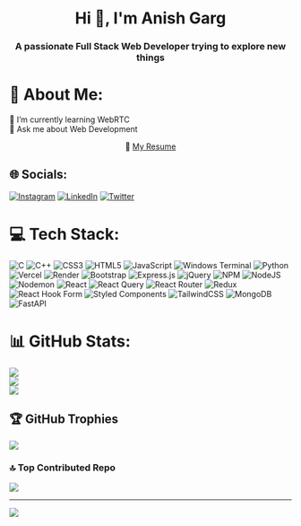 <h1 align="center">Hi 👋, I'm Anish Garg</h1>
<h3 align="center">A passionate Full Stack Web Developer trying to explore new things</h3>

# 💫 About Me:
🌱 I’m currently learning WebRTC<br>💬 Ask me about Web Development<br>
<div align = "center">📄
<a href='https://drive.google.com/file/d/11CWh_BPurKdRxHojmcGN6ceiP5w0YXfn/view?usp=drive_link' target='_blank'>My Resume</a>
</div>

## 🌐 Socials:
[![Instagram](https://img.shields.io/badge/Instagram-%23E4405F.svg?logo=Instagram&logoColor=white)](https://instagram.com/_simply.anish) [![LinkedIn](https://img.shields.io/badge/LinkedIn-%230077B5.svg?logo=linkedin&logoColor=white)](https://linkedin.com/in/anish-garg-48ba1512a) [![Twitter](https://img.shields.io/badge/Twitter-%231DA1F2.svg?logo=Twitter&logoColor=white)](https://twitter.com/anish_garg_) 

# 💻 Tech Stack:
![C](https://img.shields.io/badge/c-%2300599C.svg?style=flat&logo=c&logoColor=white) ![C++](https://img.shields.io/badge/c++-%2300599C.svg?style=flat&logo=c%2B%2B&logoColor=white) ![CSS3](https://img.shields.io/badge/css3-%231572B6.svg?style=flat&logo=css3&logoColor=white) ![HTML5](https://img.shields.io/badge/html5-%23E34F26.svg?style=flat&logo=html5&logoColor=white) ![JavaScript](https://img.shields.io/badge/javascript-%23323330.svg?style=flat&logo=javascript&logoColor=%23F7DF1E) ![Windows Terminal](https://img.shields.io/badge/Windows%20Terminal-%234D4D4D.svg?style=flat&logo=windows-terminal&logoColor=white) ![Python](https://img.shields.io/badge/python-3670A0?style=flat&logo=python&logoColor=ffdd54) ![Vercel](https://img.shields.io/badge/vercel-%23000000.svg?style=flat&logo=vercel&logoColor=white) ![Render](https://img.shields.io/badge/Render-%46E3B7.svg?style=flat&logo=render&logoColor=white) ![Bootstrap](https://img.shields.io/badge/bootstrap-%238511FA.svg?style=flat&logo=bootstrap&logoColor=white) ![Express.js](https://img.shields.io/badge/express.js-%23404d59.svg?style=flat&logo=express&logoColor=%2361DAFB) ![jQuery](https://img.shields.io/badge/jquery-%230769AD.svg?style=flat&logo=jquery&logoColor=white) ![NPM](https://img.shields.io/badge/NPM-%23CB3837.svg?style=flat&logo=npm&logoColor=white) ![NodeJS](https://img.shields.io/badge/node.js-6DA55F?style=flat&logo=node.js&logoColor=white) ![Nodemon](https://img.shields.io/badge/NODEMON-%23323330.svg?style=flat&logo=nodemon&logoColor=%BBDEAD) ![React](https://img.shields.io/badge/react-%2320232a.svg?style=flat&logo=react&logoColor=%2361DAFB) ![React Query](https://img.shields.io/badge/-React%20Query-FF4154?style=flat&logo=react%20query&logoColor=white) ![React Router](https://img.shields.io/badge/React_Router-CA4245?style=flat&logo=react-router&logoColor=white) ![Redux](https://img.shields.io/badge/redux-%23593d88.svg?style=flat&logo=redux&logoColor=white) ![React Hook Form](https://img.shields.io/badge/React%20Hook%20Form-%23EC5990.svg?style=flat&logo=reacthookform&logoColor=white) ![Styled Components](https://img.shields.io/badge/styled--components-DB7093?style=flat&logo=styled-components&logoColor=white) ![TailwindCSS](https://img.shields.io/badge/tailwindcss-%2338B2AC.svg?style=flat&logo=tailwind-css&logoColor=white) ![MongoDB](https://img.shields.io/badge/MongoDB-%234ea94b.svg?style=flat&logo=mongodb&logoColor=white) ![FastAPI](https://img.shields.io/badge/FastAPI-005571?style=flat&logo=fastapi)
# 📊 GitHub Stats:
![](https://github-readme-stats.vercel.app/api?username=anish-garg&theme=dark&hide_border=false&include_all_commits=false&count_private=false)<br/>
![](https://github-readme-streak-stats.herokuapp.com/?user=anish-garg&theme=dark&hide_border=false)<br/>
![](https://github-readme-stats.vercel.app/api/top-langs/?username=anish-garg&theme=dark&hide_border=false&include_all_commits=false&count_private=false&layout=compact)

## 🏆 GitHub Trophies
![](https://github-profile-trophy.vercel.app/?username=anish-garg&theme=radical&no-frame=true&no-bg=false&margin-w=4)

### 🔝 Top Contributed Repo
![](https://github-contributor-stats.vercel.app/api?username=anish-garg&limit=5&theme=tokyonight&combine_all_yearly_contributions=true)

---
[![](https://visitcount.itsvg.in/api?id=anish-garg&icon=2&color=0)](https://visitcount.itsvg.in)

<!-- Proudly created with GPRM ( https://gprm.itsvg.in ) -->
